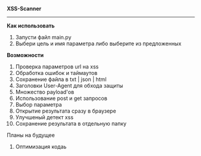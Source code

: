 **XSS-Scanner**
_____

**Как использовать**
1. Запусти файл main.py
2. Выбери цель и имя параметра либо выберите из предложенных

**Возможности**
1. Проверка параметров url на xss
2. Обработка ошибок и таймаутов
3. Сохранение файла в txt | json | html
4. Заголовки User-Agent для обхода защиты
5. Множество payload'ов
6. Использование post и get запросов
7. Выбор параметра
8. Открытие результата сразу в браузере
9. Улучшеный детект xss
10. Сохранение результата в отдельную папку

Планы на будущее
1. Оптимизация кодаь
